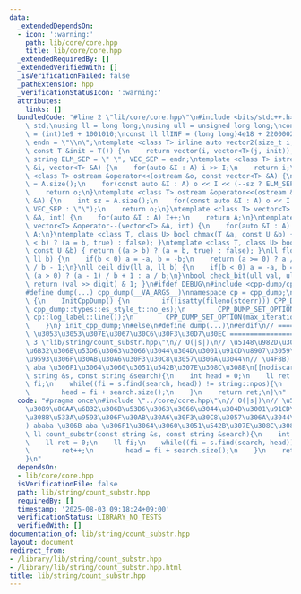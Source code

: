```yaml
---
data:
  _extendedDependsOn:
  - icon: ':warning:'
    path: lib/core/core.hpp
    title: lib/core/core.hpp
  _extendedRequiredBy: []
  _extendedVerifiedWith: []
  _isVerificationFailed: false
  _pathExtension: hpp
  _verificationStatusIcon: ':warning:'
  attributes:
    links: []
  bundledCode: "#line 2 \"lib/core/core.hpp\"\n#include <bits/stdc++.h>\nusing namespace\
    \ std;\nusing ll = long long;\nusing ull = unsigned long long;\nconst int INF\
    \ = (int)1e9 + 1001010;\nconst ll llINF = (long long)4e18 + 22000020;\nconst string\
    \ endn = \"\\n\";\ntemplate <class T> inline auto vector2(size_t i, size_t j,\
    \ const T &init = T()) {\n    return vector(i, vector<T>(j, init));\n}\nconst\
    \ string ELM_SEP = \" \", VEC_SEP = endn;\ntemplate <class T> istream &operator>>(istream\
    \ &i, vector<T> &A) {\n    for(auto &I : A) i >> I;\n    return i;\n}\ntemplate\
    \ <class T> ostream &operator<<(ostream &o, const vector<T> &A) {\n    int sz\
    \ = A.size();\n    for(const auto &I : A) o << I << (--sz ? ELM_SEP : \"\");\n\
    \    return o;\n}\ntemplate <class T> ostream &operator<<(ostream &o, const vector<vector<T>>\
    \ &A) {\n    int sz = A.size();\n    for(const auto &I : A) o << I << (--sz ?\
    \ VEC_SEP : \"\");\n    return o;\n}\ntemplate <class T> vector<T> &operator++(vector<T>\
    \ &A, int) {\n    for(auto &I : A) I++;\n    return A;\n}\ntemplate <class T>\
    \ vector<T> &operator--(vector<T> &A, int) {\n    for(auto &I : A) I--;\n    return\
    \ A;\n}\ntemplate <class T, class U> bool chmax(T &a, const U &b) { return ((a\
    \ < b) ? (a = b, true) : false); }\ntemplate <class T, class U> bool chmin(T &a,\
    \ const U &b) { return ((a > b) ? (a = b, true) : false); }\nll floor_div(ll a,\
    \ ll b) {\n    if(b < 0) a = -a, b = -b;\n    return (a >= 0) ? a / b : (a + 1)\
    \ / b - 1;\n}\nll ceil_div(ll a, ll b) {\n    if(b < 0) a = -a, b = -b;\n    return\
    \ (a > 0) ? (a - 1) / b + 1 : a / b;\n}\nbool check_bit(ull val, ull digit) {\
    \ return (val >> digit) & 1; }\n#ifdef DEBUG\n#include <cpp-dump/cpp-dump.hpp>\n\
    #define dump(...) cpp_dump(__VA_ARGS__)\nnamespace cp = cpp_dump;\nstruct InitCppDump\
    \ {\n    InitCppDump() {\n        if(!isatty(fileno(stderr))) CPP_DUMP_SET_OPTION(es_style,\
    \ cpp_dump::types::es_style_t::no_es);\n        CPP_DUMP_SET_OPTION(log_label_func,\
    \ cp::log_label::line());\n        CPP_DUMP_SET_OPTION(max_iteration_count, 30);\n\
    \    }\n} init_cpp_dump;\n#else\n#define dump(...)\n#endif\n// ====================\
    \ \u3053\u3053\u307E\u3067\u30C6\u30F3\u30D7\u30EC ====================\n#line\
    \ 3 \"lib/string/count_substr.hpp\"\n// O(|s|)\n// \u5148\u982D\u304B\u3089\u8CAA\
    \u6B32\u306B\u53D6\u3063\u3066\u3044\u304D\u3001\u91CD\u8907\u3059\u308B\u533A\
    \u9593\u306F\u30AB\u30A6\u30F3\u30C8\u3057\u306A\u3044\n// \u4F8B) ababa \u306B\
    \ aba \u306F1\u3064\u3060\u3051\u542B\u307E\u308C\u308B\n[[nodiscard]] ll count_substr(const\
    \ string &s, const string &search){\n    int head = 0;\n    ll ret = 0;\n    ll\
    \ fi;\n    while((fi = s.find(search, head)) != string::npos){\n        ret++;\n\
    \        head = fi + search.size();\n    }\n    return ret;\n}\n"
  code: "#pragma once\n#include \"../core/core.hpp\"\n// O(|s|)\n// \u5148\u982D\u304B\
    \u3089\u8CAA\u6B32\u306B\u53D6\u3063\u3066\u3044\u304D\u3001\u91CD\u8907\u3059\
    \u308B\u533A\u9593\u306F\u30AB\u30A6\u30F3\u30C8\u3057\u306A\u3044\n// \u4F8B\
    ) ababa \u306B aba \u306F1\u3064\u3060\u3051\u542B\u307E\u308C\u308B\n[[nodiscard]]\
    \ ll count_substr(const string &s, const string &search){\n    int head = 0;\n\
    \    ll ret = 0;\n    ll fi;\n    while((fi = s.find(search, head)) != string::npos){\n\
    \        ret++;\n        head = fi + search.size();\n    }\n    return ret;\n\
    }\n"
  dependsOn:
  - lib/core/core.hpp
  isVerificationFile: false
  path: lib/string/count_substr.hpp
  requiredBy: []
  timestamp: '2025-08-03 09:18:24+09:00'
  verificationStatus: LIBRARY_NO_TESTS
  verifiedWith: []
documentation_of: lib/string/count_substr.hpp
layout: document
redirect_from:
- /library/lib/string/count_substr.hpp
- /library/lib/string/count_substr.hpp.html
title: lib/string/count_substr.hpp
---
```

